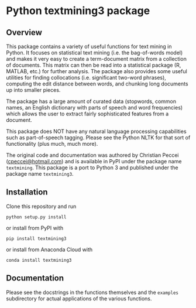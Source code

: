# Python textmining3 package

## Overview
This package contains a variety of useful functions for text mining in Python.
It focuses on statistical text mining (i.e. the bag-of-words model) and makes it
very easy to create a term-document matrix from a collection of documents. This
matrix can then be read into a statistical package (R, MATLAB, etc.) for further
analysis. The package also provides some useful utilities for finding
collocations (i.e. significant two-word phrases), computing the edit distance
between words, and chunking long documents up into smaller pieces.

The package has a large amount of curated data (stopwords, common names, an
English dictionary with parts of speech and word frequencies) which allows the
user to extract fairly sophisticated features from a document.

This package does NOT have any natural language processing capabilities such as
part-of-speech tagging. Please see the Python NLTK for that sort of
functionality (plus much, much more).

The original code and documentation was authored by Christian Peccei
(cpeccei@hotmail.com) and is available in PyPI under the package name
`textmining`. This package is a port to Python 3 and published under the package
name `textmining3`.

Installation
------------
Clone this repository and run

```
python setup.py install
```

or install from PyPI with

```
pip install textmining3
```

or install from Anaconda Cloud with

```
conda install textmining3
```

Documentation
-------------

Please see the docstrings in the functions themselves and the `examples`
subdirectory for actual applications of the various functions.
